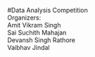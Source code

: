 #Data Analysis Competition
<br/>
Organizers:
<br/>Amit Vikram Singh
<br/>Sai Suchith Mahajan
<br/>Devansh Singh Rathore
<br/>Vaibhav Jindal
